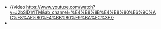 - {{video https://www.youtube.com/watch?v=J2bSlD1YlTM&ab_channel=%E4%B8%8B%E4%B8%80%E6%9C%AC%E8%AE%80%E4%BB%80%E9%BA%BC%3F}}
-